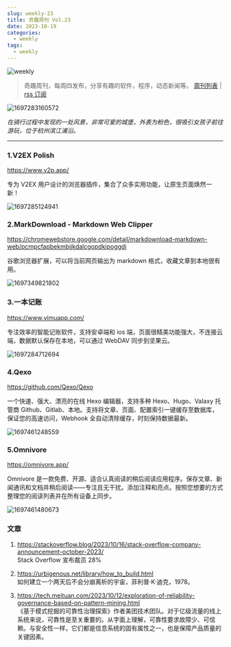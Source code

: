```yaml
---
slug: weekly-23 
title: 奇趣周刊 Vol.23
date: 2023-10-19
categories:
  - weekly
tags:
  - weekly
---
```


![weekly](https://imgurl.zishu.me/weekly.webp)

> 奇趣周刊，每周四发布，分享有趣的软件，程序，动态新闻等。 [周刊列表](/categories/weekly/) | [rss 订阅](/categories/weekly/index.xml)

![1697283160572](https://imgurl.zishu.me/images/old/1697283160572.jpg)

*在骑行过程中发现的一处风景，非常可爱的城堡，外表为粉色，很吸引女孩子前往游玩，位于杭州滨江浦沿。*

---

### 1.V2EX Polish

https://www.v2p.app/

专为 V2EX 用户设计的浏览器插件，集合了众多实用功能，让原生页面焕然一新！

![1697285124941](https://imgurl.zishu.me/images/old/1697285124941.jpg)

### 2.MarkDownload - Markdown Web Clipper

https://chromewebstore.google.com/detail/markdownload-markdown-web/pcmpcfapbekmbjjkdalcgopdkipoggdi

谷歌浏览器扩展，可以将当前网页输出为 markdown 格式，收藏文章到本地很有用。

![1697349821802](https://imgurl.zishu.me/images/old/1697349821802.jpg)

### 3.一本记账

https://www.yimuapp.com/

专注效率的智能记账软件，支持安卓端和 ios 端，页面很精美功能强大，不连接云端，数据默认保存在本地，可以通过 WebDAV 同步到坚果云。

![1697284712694](https://imgurl.zishu.me/images/old/1697284712694.jpg)

### 4.Qexo

https://github.com/Qexo/Qexo

一个快速、强大、漂亮的在线 Hexo 编辑器，支持多种 Hexo、Hugo、Valaxy 托管商 Github、Gitlab、本地。支持将文章、页面、配置索引一键缓存至数据库，保证您的高速访问，Webhook 全自动清除缓存，时刻保持数据最新。

![1697461248559](https://imgurl.zishu.me/images/old/1697461248559.jpg)

### 5.Omnivore

https://omnivore.app/

Omnivore 是一款免费、开源、适合认真阅读的稍后阅读应用程序。保存文章、新闻通讯和文档并稍后阅读——专注且无干扰。添加注释和亮点。按照您想要的方式整理您的阅读列表并在所有设备上同步。

![1697461480673](https://imgurl.zishu.me/images/old/1697461480673.jpg)

### 文章

1. https://stackoverflow.blog/2023/10/16/stack-overflow-company-announcement-october-2023/  
Stack Overflow 宣布裁员 28%

2. https://urbigenous.net/library/how_to_build.html  
如何建立一个两天后不会分崩离析的宇宙，菲利普·K·迪克，1978。

3. https://tech.meituan.com/2023/10/12/exploration-of-reliability-governance-based-on-pattern-mining.html  
《基于模式挖掘的可靠性治理探索》作者美团技术团队。对于亿级流量的线上系统来说，可靠性是至关重要的。从字面上理解，可靠性要求故障少、可信赖。与安全性一样，它们都是信息系统的固有属性之一，也是保障产品质量的关键因素。


